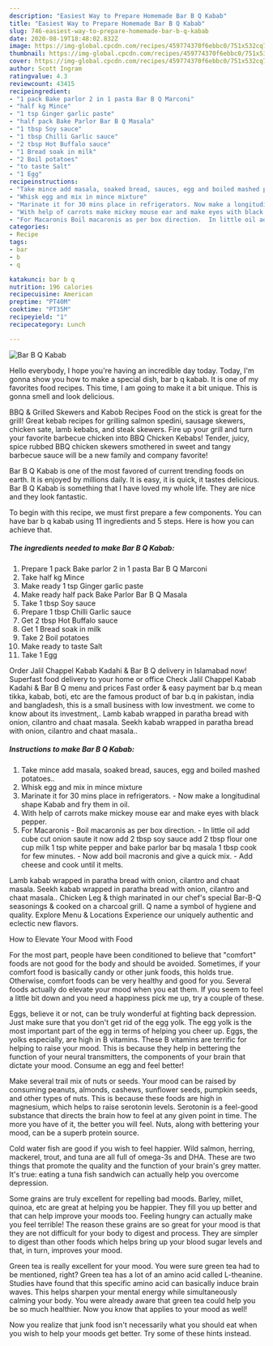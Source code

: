 ```yaml
---
description: "Easiest Way to Prepare Homemade Bar B Q Kabab"
title: "Easiest Way to Prepare Homemade Bar B Q Kabab"
slug: 746-easiest-way-to-prepare-homemade-bar-b-q-kabab
date: 2020-08-19T18:48:02.832Z
image: https://img-global.cpcdn.com/recipes/459774370f6ebbc0/751x532cq70/bar-b-q-kabab-recipe-main-photo.jpg
thumbnail: https://img-global.cpcdn.com/recipes/459774370f6ebbc0/751x532cq70/bar-b-q-kabab-recipe-main-photo.jpg
cover: https://img-global.cpcdn.com/recipes/459774370f6ebbc0/751x532cq70/bar-b-q-kabab-recipe-main-photo.jpg
author: Scott Ingram
ratingvalue: 4.3
reviewcount: 43415
recipeingredient:
- "1 pack Bake parlor 2 in 1 pasta Bar B Q Marconi"
- "half kg Mince"
- "1 tsp Ginger garlic paste"
- "half pack Bake Parlor Bar B Q Masala"
- "1 tbsp Soy sauce"
- "1 tbsp Chilli Garlic sauce"
- "2 tbsp Hot Buffalo sauce"
- "1 Bread soak in milk"
- "2 Boil potatoes"
- "to taste Salt"
- "1 Egg"
recipeinstructions:
- "Take mince add masala, soaked bread, sauces, egg and boiled mashed potatoes.."
- "Whisk egg and mix in mince mixture"
- "Marinate it for 30 mins place in refrigerators. Now make a longitudinal shape Kabab and fry them in oil."
- "With help of carrots make mickey mouse ear and make eyes with black pepper."
- "For Macaronis Boil macaronis as per box direction.  In little oil add cube cut onion saute it now add 2 tbsp soy sauce add 2 tbsp flour one cup milk 1 tsp white pepper and bake parlor bar bq masala 1 tbsp cook for few minutes.  Now add boil macronis and give a quick mix. Add cheese and cook until it melts."
categories:
- Recipe
tags:
- bar
- b
- q

katakunci: bar b q 
nutrition: 196 calories
recipecuisine: American
preptime: "PT40M"
cooktime: "PT35M"
recipeyield: "1"
recipecategory: Lunch

---
```



![Bar B Q Kabab](https://img-global.cpcdn.com/recipes/459774370f6ebbc0/751x532cq70/bar-b-q-kabab-recipe-main-photo.jpg)

Hello everybody, I hope you're having an incredible day today. Today, I'm gonna show you how to make a special dish, bar b q kabab. It is one of my favorites food recipes. This time, I am going to make it a bit unique. This is gonna smell and look delicious.

BBQ &amp; Grilled Skewers and Kabob Recipes Food on the stick is great for the grill! Great kebab recipes for grilling salmon spedini, sausage skewers, chicken sate, lamb kebabs, and steak skewers. Fire up your grill and turn your favorite barbecue chicken into BBQ Chicken Kebabs! Tender, juicy, spice rubbed BBQ chicken skewers smothered in sweet and tangy barbecue sauce will be a new family and company favorite!

Bar B Q Kabab is one of the most favored of current trending foods on earth. It is enjoyed by millions daily. It is easy, it is quick, it tastes delicious. Bar B Q Kabab is something that I have loved my whole life. They are nice and they look fantastic.


To begin with this recipe, we must first prepare a few components. You can have bar b q kabab using 11 ingredients and 5 steps. Here is how you can achieve that.

<!--inarticleads1-->

##### The ingredients needed to make Bar B Q Kabab:

1. Prepare 1 pack Bake parlor 2 in 1 pasta Bar B Q Marconi
1. Take half kg Mince
1. Make ready 1 tsp Ginger garlic paste
1. Make ready half pack Bake Parlor Bar B Q Masala
1. Take 1 tbsp Soy sauce
1. Prepare 1 tbsp Chilli Garlic sauce
1. Get 2 tbsp Hot Buffalo sauce
1. Get 1 Bread soak in milk
1. Take 2 Boil potatoes
1. Make ready to taste Salt
1. Take 1 Egg


Order Jalil Chappel Kabab Kadahi &amp; Bar B Q delivery in Islamabad now! Superfast food delivery to your home or office Check Jalil Chappel Kabab Kadahi &amp; Bar B Q menu and prices Fast order &amp; easy payment bar b.q mean tikka, kabab, boti, etc are the famous product of bar b.q in pakistan, india and bangladesh, this is a small business with low investment. we come to know about its investment,. Lamb kabab wrapped in paratha bread with onion, cilantro and chaat masala. Seekh kabab wrapped in paratha bread with onion, cilantro and chaat masala.. 

<!--inarticleads2-->

##### Instructions to make Bar B Q Kabab:

1. Take mince add masala, soaked bread, sauces, egg and boiled mashed potatoes..
1. Whisk egg and mix in mince mixture
1. Marinate it for 30 mins place in refrigerators. - Now make a longitudinal shape Kabab and fry them in oil.
1. With help of carrots make mickey mouse ear and make eyes with black pepper.
1. For Macaronis - Boil macaronis as per box direction. -  In little oil add cube cut onion saute it now add 2 tbsp soy sauce add 2 tbsp flour one cup milk 1 tsp white pepper and bake parlor bar bq masala 1 tbsp cook for few minutes.  - Now add boil macronis and give a quick mix. - Add cheese and cook until it melts.


Lamb kabab wrapped in paratha bread with onion, cilantro and chaat masala. Seekh kabab wrapped in paratha bread with onion, cilantro and chaat masala.. Chicken Leg &amp; thigh marinated in our chef&#39;s special Bar-B-Q seasonings &amp; cooked on a charcoal grill. Q name a symbol of hygiene and quality. Explore Menu &amp; Locations Experience our uniquely authentic and eclectic new flavors. 

How to Elevate Your Mood with Food


For the most part, people have been conditioned to believe that "comfort" foods are not good for the body and should be avoided. Sometimes, if your comfort food is basically candy or other junk foods, this holds true. Otherwise, comfort foods can be very healthy and good for you. Several foods actually do elevate your mood when you eat them. If you seem to feel a little bit down and you need a happiness pick me up, try a couple of these.

Eggs, believe it or not, can be truly wonderful at fighting back depression. Just make sure that you don't get rid of the egg yolk. The egg yolk is the most important part of the egg in terms of helping you cheer up. Eggs, the yolks especially, are high in B vitamins. These B vitamins are terrific for helping to raise your mood. This is because they help in bettering the function of your neural transmitters, the components of your brain that dictate your mood. Consume an egg and feel better!

Make several trail mix of nuts or seeds. Your mood can be raised by consuming peanuts, almonds, cashews, sunflower seeds, pumpkin seeds, and other types of nuts. This is because these foods are high in magnesium, which helps to raise serotonin levels. Serotonin is a feel-good substance that directs the brain how to feel at any given point in time. The more you have of it, the better you will feel. Nuts, along with bettering your mood, can be a superb protein source.

Cold water fish are good if you wish to feel happier. Wild salmon, herring, mackerel, trout, and tuna are all full of omega-3s and DHA. These are two things that promote the quality and the function of your brain's grey matter. It's true: eating a tuna fish sandwich can actually help you overcome depression. 

Some grains are truly excellent for repelling bad moods. Barley, millet, quinoa, etc are great at helping you be happier. They fill you up better and that can help improve your moods too. Feeling hungry can actually make you feel terrible! The reason these grains are so great for your mood is that they are not difficult for your body to digest and process. They are simpler to digest than other foods which helps bring up your blood sugar levels and that, in turn, improves your mood.

Green tea is really excellent for your mood. You were sure green tea had to be mentioned, right? Green tea has a lot of an amino acid called L-theanine. Studies have found that this specific amino acid can basically induce brain waves. This helps sharpen your mental energy while simultaneously calming your body. You were already aware that green tea could help you be so much healthier. Now you know that applies to your mood as well!

Now you realize that junk food isn't necessarily what you should eat when you wish to help your moods get better. Try  some  of  these  hints  instead.

